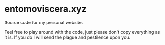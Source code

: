 # entomoviscera.xyz
Source code for my personal website.

Feel free to play around with the code, just please don't copy everything as it is. If you do I will send the plague and pestilence upon you.